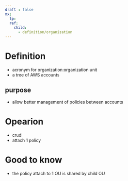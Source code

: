 ```yaml
---
draft : false
mx:
  lp:
  ref:
    child:
      - definition/organization
---
```


# Definition
- acronym for organization:organization unit
- a tree of AWS accounts

## purpose
- allow better management of policies between accounts


# Opearion
- crud
- attach 1 policy

# Good to know
- the policy attach to 1 OU is shared by child OU 
